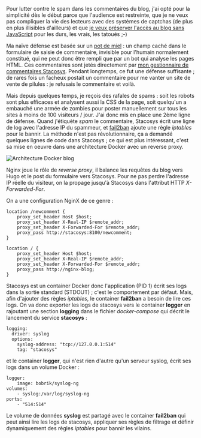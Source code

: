 <!-- title: Spam des commentaires -->
<!-- categories: Blog Containers -->
<!-- tag: planet -->

Pour lutter contre le spam dans les commentaires du blog, j'ai opté pour la simplicité dès le début parce que l'audience est restreinte, que je ne veux pas compliquer la vie des lecteurs avec des systèmes de captchas<!-- more --> (de plus en plus illisibles d'ailleurs) et que [je veux préserver l'accès au blog sans JavaScript](/2017/un-blog-plus-respectueux/) pour les durs, les vrais, les tatoués ;-)

Ma naïve défense est basée sur un [pot de miel](https://fr.wikipedia.org/wiki/Honeypot) : un champ caché dans le formulaire de saisie de commentaire, invisible pour l'humain normalement constitué, qui ne peut donc être rempli que par un bot qui analyse les pages HTML. Ces commentaires sont jetés directement par [mon gestionnaire de commentaires Stacosys](https://github.com/kianby/stacosys). Pendant longtemps, ce fut une défense suffisante ; de rares fois un facheux postait un commentaire pour me vanter un site de vente de pilules : je refusais le commentaire et voilà.

Mais depuis quelques temps, je reçois des rafales de spams : soit les robots sont plus efficaces et analysent aussi la CSS de la page, soit quelqu'un a embauché une armée de zombies pour poster manuellement sur tous les sites à moins de 100 visiteurs / jour. J'ai donc mis en place une 2ème ligne de défense. Quand j'étiquète *spam* le commentaire, Stacosys écrit une ligne de log avec l'adresse IP du spammeur, et [fail2ban](https://github.com/fail2ban/fail2ban) ajoute une règle *iptables* pour le bannir. La méthode n'est pas révolutionnaire, ça a demandé quelques lignes de code dans Stacosys ; ce qui est plus intéressant, c'est sa mise en oeuvre dans une architecture Docker avec un reverse proxy.

![Architecture Docker blog](/images/2018/docker-blog.png)

Nginx joue le rôle de *reverse proxy*, il balance les requêtes du blog vers Hugo et le post du formulaire vers Stacosys. Pour ne pas perdre l'adresse IP réelle du visiteur, on la propage jusqu'à Stacosys dans l'attribut HTTP *X-Forwarded-For*.

On a une configuration NginX de ce genre :

    location /newcomment {
        proxy_set_header Host $host;
        proxy_set_header X-Real-IP $remote_addr;
        proxy_set_header X-Forwarded-For $remote_addr;
        proxy_pass http://stacosys:8100/newcomment;
    }

    location / {
        proxy_set_header Host $host;
        proxy_set_header X-Real-IP $remote_addr;
        proxy_set_header X-Forwarded-For $remote_addr;
        proxy_pass http://nginx-blog;
    }

Stacosys est un container Docker donc l'application (PID 1) écrit ses logs dans la sortie standard (STDOUT) ; c'est le comportement par défaut. Mais, afin d'ajouter des règles *iptables*, le container **fail2ban** a besoin de lire ces logs. On va donc exporter les logs de stacosys vers le container **logger** en rajoutant une section **logging** dans le fichier *docker-compose* qui décrit le lancement du service **stacosys** :

    logging:
      driver: syslog
      options:
        syslog-address: "tcp://127.0.0.1:514"
        tag: "stacosys"

et le container **logger**, qui n'est rien d'autre qu'un serveur syslog, écrit ses logs dans un volume Docker :

    logger:
        image: bobrik/syslog-ng
    volumes:
        - syslog:/var/log/syslog-ng
    ports:
        - "514:514"

 Le volume de données **syslog** est partagé avec le container **fail2ban** qui peut ainsi lire les logs de stacosys, appliquer ses règles de filtrage et définir dynamiquement des règles *iptables* pour bannir les vilains.